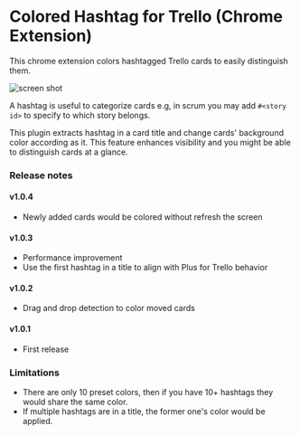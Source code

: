 Colored Hashtag for Trello (Chrome Extension)
===============

This chrome extension colors hashtagged Trello cards to easily distinguish them.

![screen shot](https://raw.githubusercontent.com/wiki/beniyama/colored-hashtag/images/screenshot_001.png)

A hashtag is useful to categorize cards e.g, in scrum you may add `#<story id>` to specify to which story belongs. 

This plugin extracts hashtag in a card title and change cards' background color according as it. This feature enhances visibility and you might be able to distinguish cards at a glance.


### Release notes

#### v1.0.4
* Newly added cards would be colored without refresh the screen

#### v1.0.3
* Performance improvement
* Use the first hashtag in a title to align with Plus for Trello behavior

#### v1.0.2
* Drag and drop detection to color moved cards

#### v1.0.1
* First release

### Limitations

* There are only 10 preset colors, then if you have 10+ hashtags they would share the same color.
* If multiple hashtags are in a title, the former one's color would be applied.

